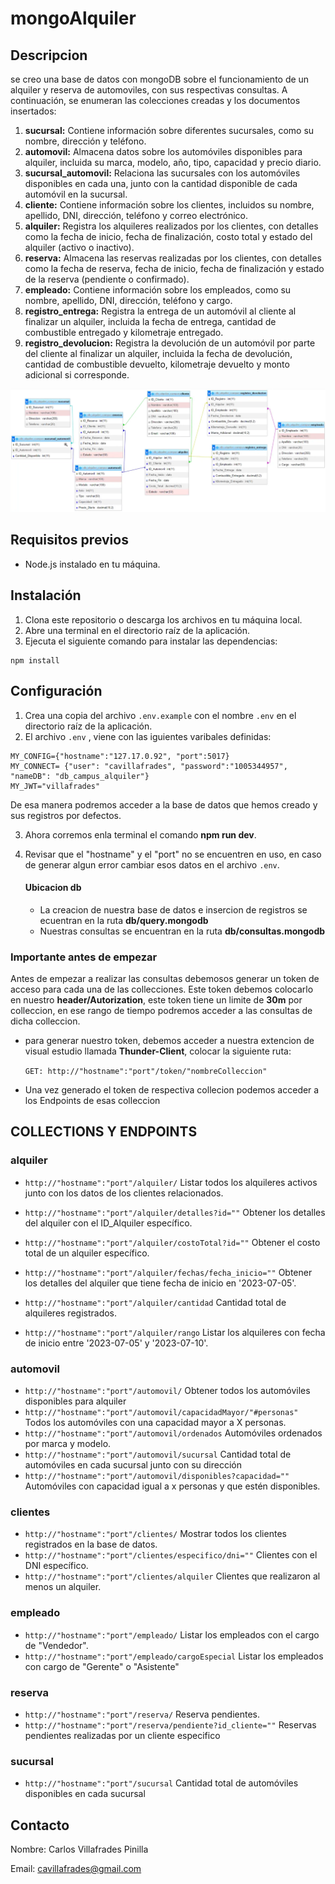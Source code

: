 # mongoAlquiler
## Descripcion

se creo una base de datos con mongoDB sobre el funcionamiento de un alquiler y reserva de automoviles, con sus respectivas consultas. A continuación, se enumeran las colecciones creadas y los documentos insertados:

1. **sucursal:** Contiene información sobre diferentes sucursales, como su nombre, dirección y teléfono.
2. **automovil:** Almacena datos sobre los automóviles disponibles para alquiler, incluida su marca, modelo, año, tipo, capacidad y precio diario.
3. **sucursal_automovil:** Relaciona las sucursales con los automóviles disponibles en cada una, junto con la cantidad disponible de cada automóvil en la sucursal.
4. **cliente:** Contiene información sobre los clientes, incluidos su nombre, apellido, DNI, dirección, teléfono y correo electrónico.
5. **alquiler:** Registra los alquileres realizados por los clientes, con detalles como la fecha de inicio, fecha de finalización, costo total y estado del alquiler (activo o inactivo).
6. **reserva:** Almacena las reservas realizadas por los clientes, con detalles como la fecha de reserva, fecha de inicio, fecha de finalización y estado de la reserva (pendiente o confirmado).
7. **empleado:** Contiene información sobre los empleados, como su nombre, apellido, DNI, dirección, teléfono y cargo.
8. **registro_entrega:** Registra la entrega de un automóvil al cliente al finalizar un alquiler, incluida la fecha de entrega, cantidad de combustible entregado y kilometraje entregado.
9. **registro_devolucion:** Registra la devolución de un automóvil por parte del cliente al finalizar un alquiler, incluida la fecha de devolución, cantidad de combustible devuelto, kilometraje devuelto y monto adicional si corresponde.

![xd](./assets/Screenshot_2023-07-31_091436.png)

## Requisitos previos

- Node.js instalado en tu máquina.

## Instalación

1. Clona este repositorio o descarga los archivos en tu máquina local.
2. Abre una terminal en el directorio raíz de la aplicación.
3. Ejecuta el siguiente comando para instalar las dependencias:

```
npm install
```

## Configuración

1. Crea una copia del archivo `.env.example`  con el nombre `.env` en el directorio raíz de la aplicación.
2. El archivo `.env` , viene con las iguientes varibales definidas:

```
MY_CONFIG={"hostname":"127.17.0.92", "port":5017}
MY_CONNECT= {"user": "cavillafrades", "password":"1005344957", "nameDB": "db_campus_alquiler"}
MY_JWT="villafrades"
```

De esa manera podremos acceder a la base de datos que hemos creado y sus registros por defectos.

3. Ahora corremos enla terminal el comando **npm run dev**.

4. Revisar que el "hostname" y el "port" no se encuentren en uso, en caso de generar algun error cambiar esos datos en el archivo `.env`.

   #### Ubicacion db

   - La creacion de nuestra base de datos e insercion de registros se ecuentran en la ruta **db/query.mongodb**
   - Nuestras consultas se encuentran en la ruta **db/consultas.mongodb**

### Importante antes de empezar

Antes de empezar a realizar las consultas debemosos generar un token de acceso para cada una de las collecciones. Este token debemos colocarlo en nuestro **header/Autorization**, este token tiene un limite de **30m** por colleccion, en ese rango de tiempo podremos acceder a las consultas de dicha colleccion.

- para generar nuestro token, debemos acceder a nuestra extencion de visual estudio llamada **Thunder-Client**, colocar la siguiente ruta:

  `GET: http://"hostname":"port"/token/"nombreColleccion"`

- Una vez generado el token de respectiva collecion podemos acceder a los Endpoints de esas colleccion 

## COLLECTIONS Y ENDPOINTS

### alquiler

- `http://"hostname":"port"/alquiler/` Listar todos los alquileres activos junto con los datos de los clientes relacionados.
- `http://"hostname":"port"/alquiler/detalles?id=""` Obtener los detalles del alquiler con el ID_Alquiler específico.
- `http://"hostname":"port"/alquiler/costoTotal?id=""` Obtener el costo total de un alquiler específico.
- `http://"hostname":"port"/alquiler/fechas/fecha_inicio=""` Obtener los detalles del alquiler que tiene fecha de inicio en '2023-07-05'.
- `http://"hostname":"port"/alquiler/cantidad` Cantidad total de alquileres registrados.

- `http://"hostname":"port"/alquiler/rango` Listar los alquileres con fecha de inicio entre '2023-07-05' y '2023-07-10'.

### automovil

- `http://"hostname":"port"/automovil/` Obtener todos los automóviles disponibles para alquiler
- `http://"hostname":"port"/automovil/capacidadMayor/"#personas"` Todos los automóviles con una capacidad mayor a X personas.
- `http://"hostname":"port"/automovil/ordenados` Automóviles ordenados por marca y modelo.
- `http://"hostname":"port"/automovil/sucursal` Cantidad total de automóviles en cada sucursal junto con su dirección
- `http://"hostname":"port"/automovil/disponibles?capacidad=""` Automóviles con capacidad igual a x personas y que estén disponibles.

### clientes

- `http://"hostname":"port"/clientes/` Mostrar todos los clientes registrados en la base de datos.
- `http://"hostname":"port"/clientes/especifico/dni=""` Clientes con el DNI específico.
- `http://"hostname":"port"/clientes/alquiler` Clientes que realizaron al menos un alquiler.

### empleado

- `http://"hostname":"port"/empleado/` Listar los empleados con el cargo de "Vendedor".
- `http://"hostname":"port"/empleado/cargoEspecial` Listar los empleados con cargo de "Gerente" o "Asistente"

### reserva

- `http://"hostname":"port"/reserva/` Reserva pendientes.
- `http://"hostname":"port"/reserva/pendiente?id_cliente=""` Reservas pendientes realizadas por un cliente especifico

### sucursal

- `http://"hostname":"port"/sucursal` Cantidad total de automóviles disponibles en cada sucursal

## Contacto

Nombre: Carlos Villafrades Pinilla

Email: [cavillafrades@gmail.com](mailto:cavillafrades@gmail.com)